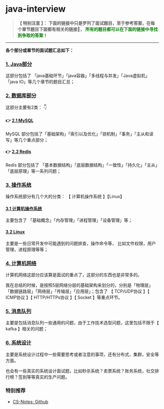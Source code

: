 # java-interview

> **【 特别注意 】： 下面的链接中只是罗列了面试题目，至于参考答案，在每个章节题目下面都有相关的链接🔗， <font color=green>所有的题目都可以在下面的链接中寻找到争取的答案！</font>**

--- 

**各个部分或章节的面试题汇总如下：** 


###  [1. Java部分](https://github.com/geekibli/java-interview/blob/main/mds/Java.md)

这部分包括了 「java基础环节」「java容器」「多线程与并发」「Java虚拟机」「java IO」等几个章节的题目汇总；

### [2. 数据库部分]()

这部分主要有2类： 👇


#### 👉  [2.1 MySQL](https://github.com/geekibli/java-interview/blob/main/mds/MySQL.md)
  
MySQL 部分包括了「基础架构」「索引以及优化」「锁机制」「事务」「主从和读写」等几个重点部分；

#### 👉  [2.2 Redis](https://github.com/geekibli/java-interview/blob/main/mds/Redis.md)

Redis 部分包括了 「基本数据结构」「底层数据结构」「一致性」「持久化」「主从」「底层原理」等一系列问题；

### [3. 操作系统](https://github.com/geekibli/java-interview/blob/main/mds/Computer%20OS.md)

操作系统部分有几个大的分类： 【 计算机操作系统 】【Linux】

#### [3.1 计算机操作系统](https://github.com/geekibli/java-interview/blob/main/mds/Computer%20OS.md)

主要包含了 「基础概念」「内存管理」「进程管理」「设备管理」等；

#### [3.2 Linux](https://github.com/geekibli/java-interview/blob/main/mds/Computer%20OS.md)

主要是一些日常开发中可能遇到的问题排查，操作命令等， 比如文件权限，用户管理，进程原理等等；

### [4. 计算机网络](https://github.com/geekibli/java-interview/blob/main/mds/Computer%20Network.md)

计算机网络这部分应该算是面试的重点了，这部分的东西也是非常多的。  

我在总结的时候，是按照5层网络分层的基础架构来划分的，分别是「物理层」「数据链路层」「网络层」「传输层」「应用层」；包含了 【 TCP/UDP协议 】【 ICMP协议 】【 HTTP/HTTPs协议 】【 Socket 】等重点环节。


### [5. 消息队列](https://github.com/geekibli/java-interview/blob/main/mds/Message%20Queue.md)

主要是包括消息队列一些通用的问题，由于工作技术选型问题，这里包括不限于【 kafka 】相关的问题；


### [6. 系统设计](https://github.com/geekibli/java-interview/blob/main/mds/System%20Design.md)

主要是系统设计过程中一些需要思考或者注意的事项，还有分布式，集群，安全等方面。  

也会有一些真实的系统设计面试题，比如秒杀系统？卖票系统？账务系统，社交排行榜？签到等等真实的生产问题。


### 特别推荐

- [CS-Notes: Github](https://github.com/CyC2018/CS-Notes) 







